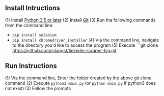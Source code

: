 ## Install Intructions

(1) Install [Python 3.5 or later](https://www.python.org/downloads/)
(2) Install [Git](https://git-scm.com/downloads)
(3) Run the following commands from the command line:
- `pip install selenium`
- `pip install chromedriver_installer`
(4) Via the command line, navigate to the directory you'd like to access the program
(5) Execute ```git clone https://github.com/jclangst/linkedin-scraper-fsg.git


## Run Instructions

(1) Via the command line, Enter the folder created by the above git clone command
(2) Execute `python3 main.py` (or `python main.py` if python3 does not exist)
(3) Follow the prompts